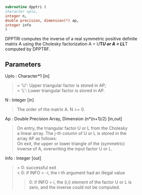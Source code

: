 ```fortran  
subroutine dpptri (  
character uplo,  
integer n,  
double precision, dimension(*) ap,  
integer info  
)  
```  
  
DPPTRI computes the inverse of a real symmetric positive definite  
matrix A using the Cholesky factorization A = U**T*U or A = L*L**T  
computed by DPPTRF.  
  
## Parameters  
Uplo : Character*1 [in]  
> = 'U':  Upper triangular factor is stored in AP;  
> = 'L':  Lower triangular factor is stored in AP.  
  
N : Integer [in]  
> The order of the matrix A.  N >= 0.  
  
Ap : Double Precision Array, Dimension (n*(n+1)/2) [in,out]  
> On entry, the triangular factor U or L from the Cholesky  
> a linear array.  The j-th column of U or L is stored in the  
> array AP as follows:  
> On exit, the upper or lower triangle of the (symmetric)  
> inverse of A, overwriting the input factor U or L.  
  
Info : Integer [out]  
> = 0:  successful exit  
> < 0:  if INFO = -i, the i-th argument had an illegal value  
> > 0:  if INFO = i, the (i,i) element of the factor U or L is  
> zero, and the inverse could not be computed.  
  
